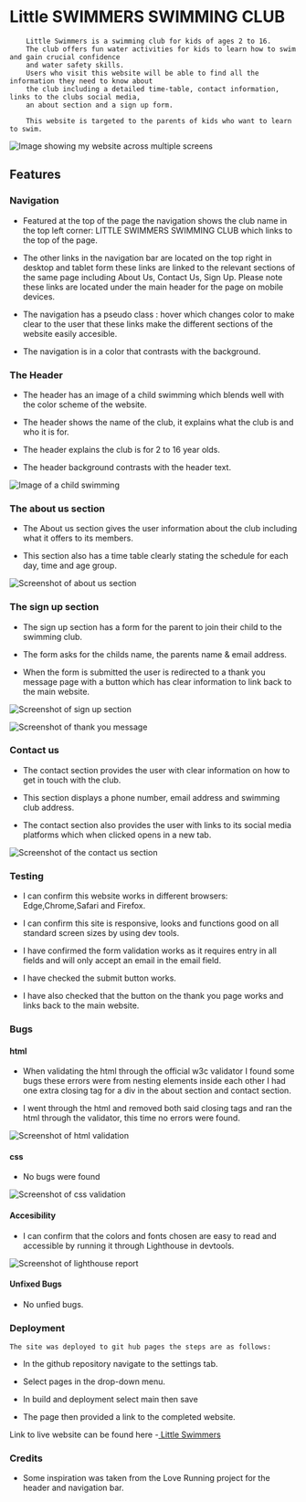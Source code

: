  # Little SWIMMERS SWIMMING CLUB

        Little Swimmers is a swimming club for kids of ages 2 to 16.
        The club offers fun water activities for kids to learn how to swim and gain crucial confidence 
        and water safety skills.
        Users who visit this website will be able to find all the information they need to know about
        the club including a detailed time-table, contact information, links to the clubs social media, 
        an about section and a sign up form.
        
        This website is targeted to the parents of kids who want to learn to swim.

 ![Image showing my website across multiple screens](assets/images/Am%20i%20responsive.PNG)

 ## Features

 
 ###  Navigation
        
  
  * Featured at the top of the page the navigation shows the club name in the top left corner:
    LITTLE SWIMMERS SWIMMING CLUB which links to the top of the page.

  * The other links in the navigation bar are located on the top right in desktop and tablet form
    these links are linked to the relevant sections of the same page including About Us, Contact Us,
    Sign Up. Please note these links are located under the main header for the page on mobile devices.

  * The navigation has a pseudo class : hover which changes color to make clear to the user that these 
    links make the different sections of the website easily accesible.

  * The navigation is in a color that contrasts with the background.


### The Header
        
  
  * The header has an image of a child swimming which blends well with the color scheme 
    of the website.

  * The header shows the name of the club, it explains what the club is and who it is for.

  * The header explains the club is for 2 to 16 year olds.

  * The header background contrasts with the header text.

![Image of a child swimming](assets/images/header.PNG)        

### The about us section
        
  * The About us section gives the user information about the club
    including what it offers to its members.

  * This section also has a time table clearly stating the schedule
    for each day, time and age group.   

![Screenshot of about us section](assets/images/about%20us%20section.PNG)

### The sign up section

  * The sign up section has a form for the parent to join their child
    to the swimming club.

  * The form asks for the childs name, the parents name & email address.

  * When the form is submitted the user is redirected to a thank you message
    page with a button which has clear information to link back to the main website. 

![Screenshot of sign up section](assets/images/sign%20up%20form.PNG)

![Screenshot of thank you message](assets/images/form%20thank%20you.PNG)

### Contact us

  * The contact section provides the user with clear information on how 
    to get in touch with the club.

  * This section displays a phone number, email address and swimming club address.

  * The contact section also provides the user with links to its social media
    platforms which when clicked opens in a new tab.  

![Screenshot of the contact us section](assets/images/Contact%20us.PNG)        

### Testing

  * I can confirm this website works in different browsers: Edge,Chrome,Safari and 
    Firefox.

  * I can confirm this site is responsive, looks and functions good on all standard
    screen sizes by using dev tools. 

  * I have confirmed the form validation works as it requires entry in all fields
    and will only accept an email in the email field.

  * I have checked the submit button works.

  * I have also checked that the button on the thank you page works and links back to 
    the main website.

### Bugs

     
#### html

  * When validating the html through the official w3c validator I found some bugs
    these errors were from nesting elements inside each other I had one extra closing
    tag for a div in the about section and contact section.

  * I went through the html and removed both said closing tags and ran the html
    through the validator, this time no errors were found.

![Screenshot of html validation](assets/images/w3c%20validator%20html.PNG)

#### css

  * No bugs were found

![Screenshot of css validation](assets/images/w3c%20Css%20validator.PNG)

#### Accesibility

  * I can confirm that the colors and fonts chosen are easy to read and accessible 
    by running it through Lighthouse in devtools.

![Screenshot of lighthouse report](assets/images/lighthouse%20screenshot.png)  

#### Unfixed Bugs

  * No unfied bugs.

### Deployment
    
    The site was deployed to git hub pages the steps are as follows:

  * In the github repository navigate to the settings tab.

  * Select pages in the drop-down menu.

  * In build and deployment select main then save

  * The page then provided a link to the completed website.  

  Link to live website can be found here -[ Little Swimmers](https://dean85e.github.io/portfolio_project1/) 

### Credits

 * Some inspiration was taken from the Love Running project for the header and navigation bar.

 